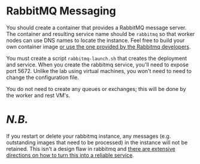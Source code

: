 # RabbitMQ Messaging

You should create a container that provides a RabbitMQ message server. The container and resulting service name should be `rabbitmq` so that worker nodes can use DNS names to locate the instance. Feel free to build your own container image [or use the one provided by the Rabbitmq developers](https://hub.docker.com/_/rabbitmq).


You must create a script `rabbitmq-launch.sh` that creates the deployment and service. When you create the rabbitmq service, you'll need to expose port 5672. Unlike the lab using virtual machines, you won't need to need to change the configuration file.

You do not need to create any queues or exchanges; this will be done by the worker and rest VM's.

# *N.B.*

If you restart or delete your rabbitmq instance, any messages (e.g. outstanding images that need to be processed) in the instance will not be retained. This isn't a design flaw in rabbitmq and [there are extensive directions on how to turn this into a reliable service](https://www.rabbitmq.com/admin-guide.html).